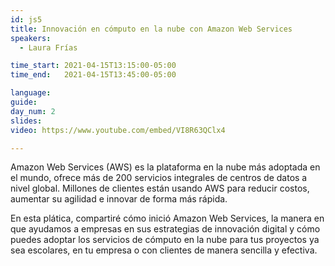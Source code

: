 ```yaml
---
id: js5
title: Innovación en cómputo en la nube con Amazon Web Services
speakers:
  - Laura Frías

time_start: 2021-04-15T13:15:00-05:00
time_end:   2021-04-15T13:45:00-05:00

language: 
guide:
day_num: 2
slides: 
video: https://www.youtube.com/embed/VI8R63QClx4

---
```


Amazon Web Services (AWS) es la plataforma en la nube más adoptada en el mundo, ofrece más de 200 servicios integrales de centros de datos a nivel global. Millones de clientes están usando AWS para reducir costos, aumentar su agilidad e innovar de forma más rápida.

En esta plática, compartiré cómo inició Amazon Web Services, la manera en que ayudamos a empresas en sus estrategias de innovación digital y cómo puedes adoptar los servicios de cómputo en la nube para tus proyectos ya sea escolares, en tu empresa o con clientes de manera sencilla y efectiva.

